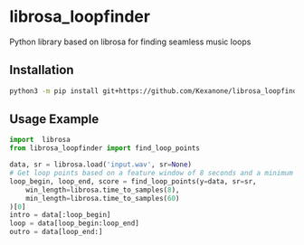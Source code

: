 # librosa_loopfinder
Python library based on librosa for finding seamless music loops

## Installation
```sh
python3 -m pip install git+https://github.com/Kexanone/librosa_loopfinder.git
```

## Usage Example
```py
import  librosa
from librosa_loopfinder import find_loop_points

data, sr = librosa.load('input.wav', sr=None)
# Get loop points based on a feature window of 8 seconds and a minimum loop duration of 60 seconds
loop_begin, loop_end, score = find_loop_points(y=data, sr=sr,
    win_length=librosa.time_to_samples(8),
    min_length=librosa.time_to_samples(60)
)[0]
intro = data[:loop_begin]
loop = data[loop_begin:loop_end]
outro = data[loop_end:]
```
